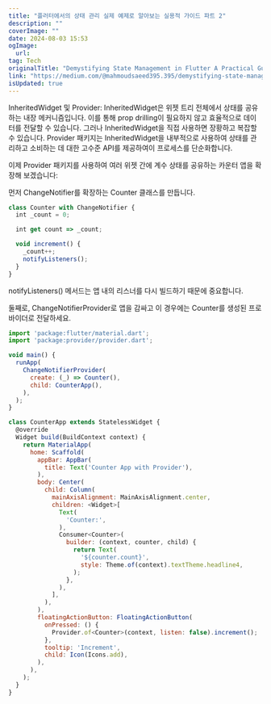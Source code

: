 ```yaml
---
title: "플러터에서의 상태 관리 실제 예제로 알아보는 실용적 가이드 파트 2"
description: ""
coverImage: ""
date: 2024-08-03 15:53
ogImage: 
  url: 
tag: Tech
originalTitle: "Demystifying State Management in Flutter A Practical Guide with Examples Part 2"
link: "https://medium.com/@mahmoudsaeed395.395/demystifying-state-management-in-flutter-a-practical-guide-with-examples-part-2-a3720ddeeff8"
isUpdated: true
---
```






InheritedWidget 및 Provider: InheritedWidget은 위젯 트리 전체에서 상태를 공유하는 내장 메커니즘입니다. 이를 통해 prop drilling이 필요하지 않고 효율적으로 데이터를 전달할 수 있습니다. 그러나 InheritedWidget을 직접 사용하면 장황하고 복잡할 수 있습니다. Provider 패키지는 InheritedWidget을 내부적으로 사용하여 상태를 관리하고 소비하는 데 대한 고수준 API를 제공하여이 프로세스를 단순화합니다.

이제 Provider 패키지를 사용하여 여러 위젯 간에 계수 상태를 공유하는 카운터 앱을 확장해 보겠습니다:

먼저 ChangeNotifier를 확장하는 Counter 클래스를 만듭니다.

```js
class Counter with ChangeNotifier {
  int _count = 0;

  int get count => _count;

  void increment() {
    _count++;
    notifyListeners();
  }
}
```

<div class="content-ad"></div>

notifyListeners() 메서드는 앱 내의 리스너를 다시 빌드하기 때문에 중요합니다.

둘째로, ChangeNotifierProvider로 앱을 감싸고 이 경우에는 Counter를 생성된 프로바이더로 전달하세요.

```js
import 'package:flutter/material.dart';
import 'package:provider/provider.dart';

void main() {
  runApp(
    ChangeNotifierProvider(
      create: (_) => Counter(),
      child: CounterApp(),
    ),
  );
}

class CounterApp extends StatelessWidget {
  @override
  Widget build(BuildContext context) {
    return MaterialApp(
      home: Scaffold(
        appBar: AppBar(
          title: Text('Counter App with Provider'),
        ),
        body: Center(
          child: Column(
            mainAxisAlignment: MainAxisAlignment.center,
            children: <Widget>[
              Text(
                'Counter:',
              ),
              Consumer<Counter>(
                builder: (context, counter, child) {
                  return Text(
                    '${counter.count}',
                    style: Theme.of(context).textTheme.headline4,
                  );
                },
              ),
            ],
          ),
        ),
        floatingActionButton: FloatingActionButton(
          onPressed: () {
            Provider.of<Counter>(context, listen: false).increment();
          },
          tooltip: 'Increment',
          child: Icon(Icons.add),
        ),
      ),
    );
  }
}
```
